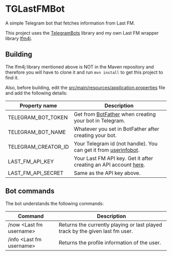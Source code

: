 # TGLastFMBot
A simple Telegram bot that fetches information from Last FM.

This project uses the [TelegramBots](https://github.com/rubenlagus/TelegramBots) library and my own Last FM wrapper library [lfm4j](https://github.com/desmond27/lfm4j).

Building
--------

The lfm4j library mentioned above is NOT in the Maven repository and therefore you will have to clone it and run `mvn install` to get this project to find it.

Also, before building, edit the [src/main/resources/application.properties](https://github.com/desmond27/TGLastFMBot/blob/master/src/main/resources/application.properties) file and add the following details:

|Property name |Description |
|--- |--- |
|TELEGRAM_BOT_TOKEN| Get from [BotFather](https://telegram.im/BotFather) when creating your bot in Telegram. |
|TELEGRAM_BOT_NAME| Whatever you set in BotFather after creating your bot. |
|TELEGRAM_CREATOR_ID| Your Telegram id (not handle). You can get it from [userinfobot](https://t.me/userinfobot). |
|LAST_FM_API_KEY| Your Last FM API key. Get it after creating an API account [here](https://www.last.fm/api/account/create). |
|LAST_FM_API_SECRET| Same as the API key above. |

Bot commands
------------

The bot understands the following commands:

|Command|Description|
|---|---|
|/now \<Last fm username\>|Returns the currently playing or last played track by the given last fm user.|
|/info \<Last fm username\>|Returns the profile information of the user.|
